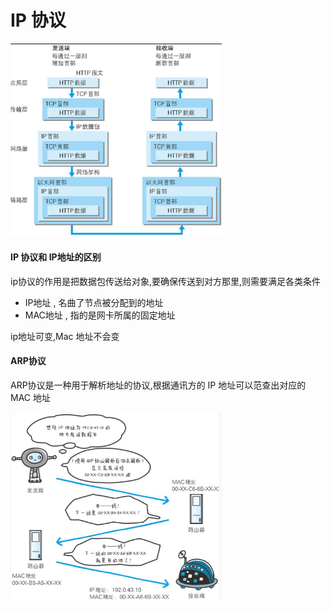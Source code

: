 # IP 协议

<img src="assets/image-20200328162120864.png" alt="image-20200328162120864" style="zoom:33%;" />

#### IP 协议和 IP地址的区别

ip协议的作用是把数据包传送给对象,要确保传送到对方那里,则需要满足各类条件

- IP地址 , 名曲了节点被分配到的地址
- MAC地址 ,  指的是网卡所属的固定地址

ip地址可变,Mac 地址不会变

#### ARP协议

ARP协议是一种用于解析地址的协议,根据通讯方的 IP 地址可以范查出对应的 MAC 地址

<img src="assets/image-20200328163034980.png" alt="image-20200328163034980" style="zoom:33%;" />

